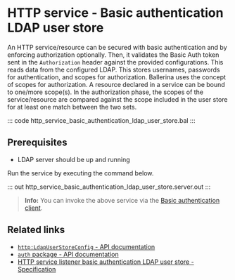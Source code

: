 # HTTP service - Basic authentication LDAP user store

An HTTP service/resource can be secured with basic authentication and by enforcing authorization optionally. Then, it validates the Basic Auth token sent in the `Authorization` header against the provided configurations. This reads data from the configured LDAP. This stores usernames, passwords for authentication, and scopes for authorization. Ballerina uses the concept of scopes for authorization. A resource declared in a service can be bound to one/more scope(s). In the authorization phase, the scopes of the service/resource are compared against the scope included in the user store for at least one match between the two sets.

::: code http_service_basic_authentication_ldap_user_store.bal :::

## Prerequisites
- LDAP server should be up and running

Run the service by executing the command below.

::: out http_service_basic_authentication_ldap_user_store.server.out :::

>**Info:** You can invoke the above service via the [Basic authentication client](/learn/by-example/http-client-basic-authentication).

## Related links
- [`http:LdapUserStoreConfig` - API documentation](https://lib.ballerina.io/ballerina/http/latest/records/LdapUserStoreConfig)
- [`auth` package - API documentation](https://lib.ballerina.io/ballerina/auth/latest/)
- [HTTP service listener basic authentication LDAP user store - Specification](/spec/http/#9112-listener---basic-auth---ldap-user-store)
